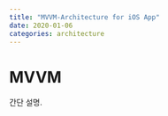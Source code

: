 ```yaml
---
title: "MVVM-Architecture for iOS App"
date: 2020-01-06
categories: architecture
---
```


MVVM
=============
간단 설명.
